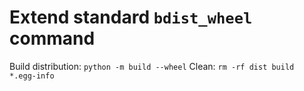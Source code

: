 # Extend standard `bdist_wheel` command

Build distribution: `python -m build --wheel`
Clean: `rm -rf dist build *.egg-info` 
